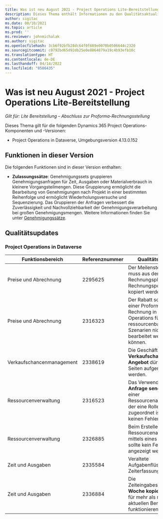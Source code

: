 ```yaml
---
title: Was ist neu August 2021 - Project Operations Lite-Bereitstellung
description: Dieses Thema enthält Informationen zu den Qualitätsaktualisierungen, die in der Version August 2021 der Project Operations Lite-Bereitstellung verfügbar sind.
author: sigitac
ms.date: 08/10/2021
ms.topic: article
ms.prod: ''
ms.reviewer: johnmichalak
ms.author: sigitac
ms.openlocfilehash: 3cb6f92bfb28dc64f0f689e0070b0506644c2320
ms.sourcegitcommit: c0792bd65d92db25e0e8864879a19c4b93efb10c
ms.translationtype: HT
ms.contentlocale: de-DE
ms.lasthandoff: 04/14/2022
ms.locfileid: "8586435"
---
```

# <a name="whats-new-august-2021---project-operations-lite-deployment"></a>Was ist neu August 2021 - Project Operations Lite-Bereitstellung

_Gilt für: Lite Bereitstellung – Abschluss zur Proforma-Rechnungsstellung_

Dieses Thema gilt für die folgenden Dynamics 365 Project Operations-Komponenten und -Versionen:

  - Project Operations in Dataverse, Umgebungsversion 4.13.0.152

## <a name="features-included-in-this-release"></a>Funktionen in dieser Version

Die folgenden Funktionen sind in dieser Version enthalten:

- **Zulassungssätze**: Genehmigungssets gruppieren Genehmigungsanfragen für Zeit, Ausgaben oder Materialverbrauch in kleinere Vorgangsteilmengen. Diese Gruppierung ermöglicht die Bearbeitung von Genehmigungen nach Projekt in einer bestimmten Reihenfolge und ermöglicht Wiederholungsversuche und Sequenzierung. Das Gruppieren der Anfragen verbessert die Zuverlässigkeit und Nachvollziehbarkeit der Genehmigungsverarbeitung bei großen Genehmigungsmengen. Weitere Informationen finden Sie unter [Genehmigungssätze](../../approvals/approval-sets.md).

## <a name="quality-updates"></a>Qualitätsupdates

### <a name="project-operations-on-dataverse"></a>Project Operations in Dataverse

| **Funktionsbereich** | **Referenznummer** | **Qualitätsupdate** |
| --- | --- | --- |
| Preise und Abrechnung | 2295625 | Der Meilensteinname muss aus dem Rechnungsplan in das Rechnungspostendetail kopiert werden. |
| Preise und Abrechnung | 2316323 | Der Rabatt sollte auf einer Proforma-Rechnung in Project Operations für ressourcenbasierte Szenarien nicht bearbeitet werden können. |
| Verkaufschancenmanagement | 2338619 | Die Geschäftsregeln **Verkaufschance** und **Angebot** dürfen nur auf Seiten aufgerufen werden. |
| Ressourcenverwaltung | 2316523 | Das Verwenden von **Anfrage senden** aus einer Ressourcenanforderung, der eine Rolle zugeordnet ist, sollte keinen Fehler anzeigen. |
| Ressourcenverwaltung | 2326885 | Beim Erstellen einer Ressourcenanforderung mittels eines Projekts sollte kein Fehler angezeigt werden. |
| Zeit und Ausgaben | 2335584 | Veraltete Aufgabenflüsse in der Zeiterfassung. |
| Zeit und Ausgaben | 2336884 | Die Zeiteingabeschaltfläche **Woche kopieren** muss für mehr als nur für den aktuellen Benutzer funktionieren. |
